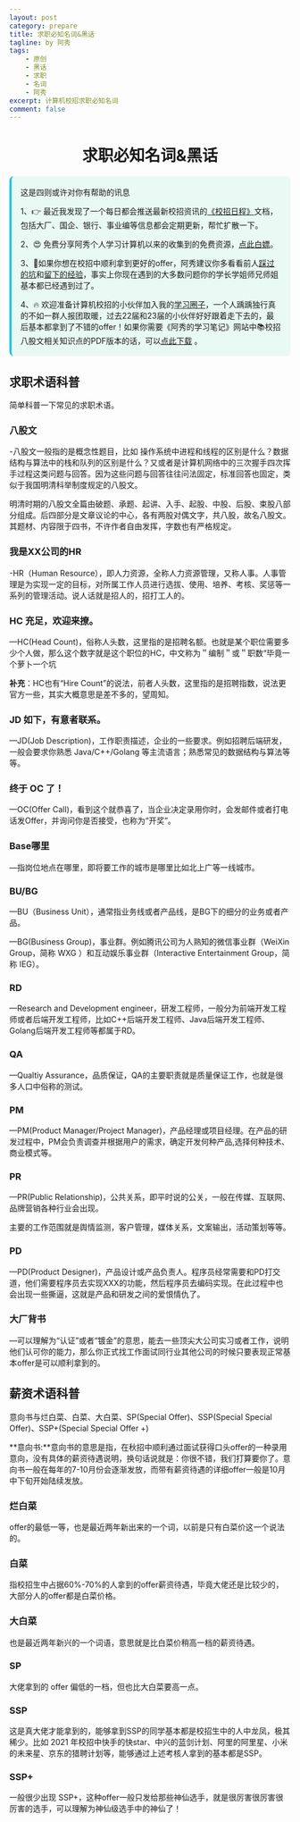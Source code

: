 ```yaml
---
layout: post
category: prepare
title: 求职必知名词&黑话
tagline: by 阿秀
tags:
    - 原创
    - 黑话
    - 求职
    - 名词
    - 阿秀
excerpt: 计算机校招求职必知名词
comment: false
---
```


<p id="了解校招"></p>

<h1 align="center">求职必知名词&黑话</h1>

<div style="border-color: #24C6DC;
            background-color: #e9f9f3;         
            margin: 1rem 0;
        padding: .25rem 1rem;
        border-left-width: .3rem;
        border-left-style: solid;
        border-radius: .5rem;
        color: inherit;">
  <p>这是四则或许对你有帮助的讯息</p>
  <p>1、👉 最近我发现了一个每日都会推送最新校招资讯的<a style="text-decoration: underline" href="https://flowus.cn/ee50d5eb-3cd5-4f74-880e-95b215dd4ff2" target="_blank">《校招日程》</a>文档，包括大厂、国企、银行、事业编等信息都会定期更新，帮忙扩散一下。</p>  
  <p>2、😍
    免费分享阿秀个人学习计算机以来的收集到的免费资源，<a style="text-decoration: underline" href="/notes/07-resources/01-free/01-introduce.html" target="_blank">点此白嫖</a>。
  </p>
  <p>3、🚀如果你想在校招中顺利拿到更好的offer，阿秀建议你多看看前人<a style="text-decoration: underline" href="https://www.yuque.com/tuobaaxiu/httmmc/npg1k81zeq4wfpyz" target="_blank">踩过的坑</a>和<a style="text-decoration: underline"  target="_blank" href="https://www.yuque.com/tuobaaxiu/httmmc/gge9ppd0mbu2d3dp">留下的经验</a>，事实上你现在遇到的大多数问题你的学长学姐师兄师姐基本都已经遇到过了。
  </p>
  <p>4、🔥 欢迎准备计算机校招的小伙伴加入我的<a  style="text-decoration: underline" href="https://www.yuque.com/tuobaaxiu/httmmc/xg0otqvc17wfx4u9" target="_blank">学习圈子</a>，一个人踽踽独行真的不如一群人报团取暖，过去22届和23届的小伙伴好好跟着走下去的，最后基本都拿到了不错的offer！如果你需要《阿秀的学习笔记》网站中📚︎校招八股文相关知识点的PDF版本的话，可以<a style="text-decoration: underline" href="/notes/08-other/02-question.html#_5、如何下载阿秀的学习笔记内容pdf版本" target="_blank">点此下载</a> 。</p>   </div>

## 求职术语科普

简单科普一下常见的求职术语。

### **八股文**

-八股文一般指的是概念性题目，比如 操作系统中进程和线程的区别是什么？数据结构与算法中的栈和队列的区别是什么？又或者是计算机网络中的三次握手四次挥手过程这类问题与回答。因为这些问题与回答往往问法固定，标准回答也固定，类似于我国明清科举制度规定的八股文。

明清时期的八股文全篇由破题、承题、起讲、入手、起股、中股、后股、束股八部分组成。后四部分是文章议论的中心，各有两股对偶文字，共八股，故名八股文。其题材、内容限于四书，不许作者自由发挥，字数也有严格规定。 



### **我是XX公司的HR**

-HR（Human Resource），即人力资源，全称人力资源管理，又称人事。人事管理是为实现一定的目标，对所属工作人员进行选拔、使用、培养、考核、奖惩等一系列的管理活动。说人话就是招人的，招打工人的。



### **HC 充足，欢迎来撩**。

—HC(Head Count)，俗称人头数，这里指的是招聘名额。也就是某个职位需要多少个人做，那么这个数字就是这个职位的HC，中文称为＂编制＂或＂职数“毕竟一个萝卜一个坑

**补充**：HC也有“Hire Count”的说法，前者人头数，这里指的是招聘指数，说法更官方一些，其实大概意思是差不多的，望周知。

 

### **JD 如下，有意者联系**。

—JD(Job Description)，工作职责描述，企业的一些要求。例如招聘后端研发，一般会要求你熟悉 Java/C++/Golang 等主流语言；熟悉常见的数据结构与算法等等。

 

### **终于 OC 了**！

—OC(Offer Call)，看到这个就恭喜了，当企业决定录用你时，会发邮件或者打电话发Offer，并询问你是否接受，也称为“开奖”。

 

### **Base哪里**

—指岗位地点在哪里，即将要工作的城市是哪里比如北上广等一线城市。

 

### **BU/BG**

—BU（Business Unit），通常指业务线或者产品线，是BG下的细分的业务或者产品。

—BG(Business Group)，事业群。例如腾讯公司为人熟知的微信事业群（WeiXin Group，简称 WXG ）和互动娱乐事业群（Interactive Entertainment Group，简称 IEG）。



### RD

—Research and Development engineer，研发工程师，一般分为前端开发工程师或者后端开发工程师，比如C++后端开发工程师、Java后端开发工程师、Golang后端开发工程师等都属于RD。 



### QA

—Qualtiy Assurance，品质保证，QA的主要职责就是质量保证工作，也就是很多人口中俗称的测试。



### **PM**

—PM(Product Manager/Project Manager)，产品经理或项目经理。在产品的研发过程中，PM会负责调查并根据用户的需求，确定开发何种产品,选择何种技术、商业模式等。

 

### **PR**

—PR(Public Relationship)，公共关系，即平时说的公关，一般在传媒、互联网、品牌营销各种行业会出现。

主要的工作范围就是舆情监测，客户管理，媒体关系，文案输出，活动策划等等。

 

### **PD**

—PD(Product Designer)，产品设计或产品负责人。程序员经常需要和PD打交道，他们需要程序员去实现XXX的功能，然后程序员去编码实现。在此过程中也会出现一些撕逼，这就是产品和研发之间的爱恨情仇了。

 

### **大厂背书**

—可以理解为“认证”或者“镀金”的意思，能去一些顶尖大公司实习或者工作，说明他们认可你的能力，那么你正式找工作面试同行业其他公司的时候只要表现正常基本offer是可以顺利拿到的。

<p id="薪资术语科普"></p>



## 薪资术语科普

意向书与烂白菜、白菜、大白菜、SP(Special Offer)、SSP(Special Special Offer)、SSP+(Special Special Offer +)

**意向书:**意向书的意思是指，在秋招中顺利通过面试获得口头offer的一种录用意向，没有具体的薪资待遇说明，换句话说就是：你很不错，我们打算要你了。意向书一般在每年的7-10月份会逐渐发放，而带有薪资待遇的详细offer一般是10月中下旬开始陆续发放。



### **烂白菜**

offer的最低一等，也是最近两年新出来的一个词，以前是只有白菜价这一个说法的。



### **白菜**

指校招生中占据60%-70%的人拿到的offer薪资待遇，毕竟大佬还是比较少的，大部分人的offer都是白菜价格。



### **大白菜**

也是最近两年新兴的一个词语，意思就是比白菜价稍高一档的薪资待遇。



### **SP**

大佬拿到的 offer 偏低的一档，但也比大白菜要高一点。



### **SSP**

这是真大佬才能拿到的，能够拿到SSP的同学基本都是校招生中的人中龙凤，极其稀少。比如 2021 年校招中快手的快star、中兴的蓝剑计划、阿里的阿里星、小米的未来星、京东的猎聘计划等，能够通过上述考核人拿到的基本都是SSP。



### **SSP+**

一般很少出现 SSP+，这种offer一般只发给那些神仙选手，就是很厉害很厉害很厉害的选手，可以理解为神仙级选手中的神仙了！



